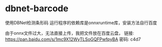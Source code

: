 # dbnet-barcode
使用DBNet检测条形码
运行程序的依赖库是onnxruntime库，安装方法自行百度

由于onnx文件过大，无法直接上传，我把文件放在百度云盘，
链接: https://pan.baidu.com/s/1mc9X12WyTLSoGQFPwfpyBA  密码: c4d7
